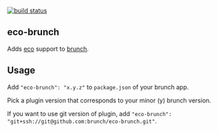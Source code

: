 [![build status](https://secure.travis-ci.org/brunch/eco-brunch.png)](http://travis-ci.org/brunch/eco-brunch)
## eco-brunch
Adds [eco](https://github.com/sstephenson/eco) support to
[brunch](http://brunch.io).

## Usage
Add `"eco-brunch": "x.y.z"` to `package.json` of your brunch app.

Pick a plugin version that corresponds to your minor (y) brunch version.

If you want to use git version of plugin, add
`"eco-brunch": "git+ssh://git@github.com:brunch/eco-brunch.git"`.
